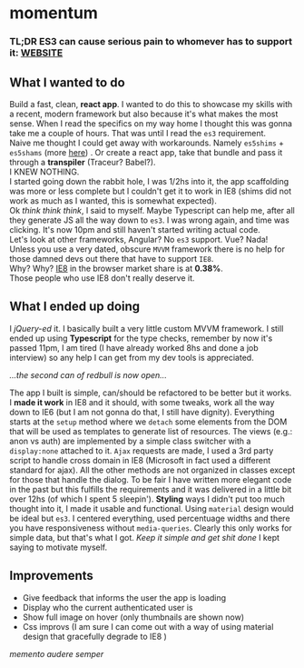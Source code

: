 # momentum

### TL;DR ES3 can cause serious pain to whomever has to support it: [WEBSITE](https://gioele-antoci.github.io/momentum) 

## What I wanted to do
Build a fast, clean, **react app**. I wanted to do this to showcase my skills with a recent, modern framework but also because it's what makes the most sense. When I read the specifics on my way home I thought this was gonna take me a couple of hours. That was until I read the `es3` requirement.   
Naive me thought I could get away with workarounds. Namely `es5shims` + `es5shams` (more [here](https://github.com/es-shims/es5-shim)) . Or create a react app, take that bundle and pass it through a **transpiler** (Traceur? Babel?).    
I KNEW NOTHING.   
I started going down the rabbit hole, I was 1/2hs into it, the app scaffolding was more or less complete but I couldn't get it to work in IE8 (shims did not work as much as I wanted, this is somewhat expected).    
Ok _think think think_, I said to myself. Maybe Typescript can help me, after all they generate JS all the way down to `es3`. I was wrong again, and time was clicking. It's now 10pm and still haven't started writing actual code.    
Let's look at other frameworks, Angular? No `es3` support. Vue? Nada! Unless you use a very dated, obscure `MVVM` framework there is no help for those damned devs out there that have to support `IE8`.     
Why? Why? [IE8](http://caniuse.com/usage-table) in the browser market share is at **0.38%**.  
Those people who use IE8 don't really deserve it.

## What I ended up doing
I _jQuery-ed_ it. I basically built a very little custom MVVM framework. I still ended up using **Typescript** for the type checks, remember by now it's passed 11pm, I am tired (I have already worked 8hs and done a job interview) so any help I can get from my dev tools is appreciated.    

_...the second can of redbull is now open..._

The app I built is simple, can/should be refactored to be better but it works. I **made it work** in IE8 and it should, with some tweaks, work all the way down to IE6 (but I am not gonna do that, I still have dignity). Everything starts at the `setup` method where we `detach` some elements from the DOM that will be used as templates to generate list of resources. The views (e.g.: anon vs auth) are implemented by a simple class switcher with a `display:none` attached to it. `Ajax` requests are made, I used a 3rd party script to handle cross domain in IE8 (Microsoft in fact used a different standard for ajax). All the other methods are not organized in classes except for those that handle the dialog. To be fair I have written more elegant code in the past but this fulfills the requirements and it was delivered in a little bit over 12hs (of which I spent 5 sleepin').
**Styling** ways I didn't put too much thought into it, I made it usable and functional. Using `material` design would be ideal but `es3`. I centered everything, used percentuage widths and there you have responsiveness without `media-queries`. Clearly this only works for simple data, but that's what I got. _Keep it simple and get shit done_ I kept saying to motivate myself. 


## Improvements
- Give feedback that informs the user the app is loading
- Display who the current authenticated user is
- Show full image on hover (only thumbnails are shown now)
- Css improvs (I am sure I can come out with a way of using material design that gracefully degrade to IE8 )   
  
    
      
_memento audere semper_
